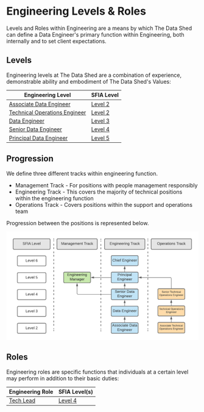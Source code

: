 # Engineering Levels & Roles

Levels and Roles within Engineering are a means by which The Data Shed can
define a Data Engineer's primary function within Engineering, both internally
and to set client expectations.

## Levels

Engineering levels at The Data Shed are a combination of experience,
demonstrable ability and embodiment of The Data Shed's Values:

| Engineering Level                                                | SFIA Level                                            |
| ---------------------------------------------------------------- | ----------------------------------------------------- |
| [Associate Data Engineer](associate_data_engineer.md)            | [Level 2](sfia/sfia_associate_data_engineer.md)       |
| [Technical Operations Engineer](technical_operation_engineer.md) | [Level 2](sfia/sfia_technical_operations_engineer.md) |
| [Data Engineer](data_engineer.md)                                | [Level 3](sfia/sfia_data_engineer.md)                 |
| [Senior Data Engineer](senior_data_engineer.md)                  | [Level 4](sfia/sfia_senior_data_engineer.md)          |
| [Principal Data Engineer](principal_data_engineer.md)            | [Level 5](sfia/sfia_principal_data_engineer.md)       |

## Progression

We define three different tracks within engineering function.

- Management Track - For positions with people management responsibly
- Engineering Track - This covers the majority of technical positions within
  the engineering function
- Operations Track - Covers positions within the support and operations team

Progression between the positions is represented below.

![Engineering Progression Chart!](/assets/images/engineering-progression.png)

## Roles

Engineering roles are specific functions that individuals at a certain level
may perform in addition to their basic duties:

| Engineering Role                | SFIA Level(s)                     |
| ------------------------------- | --------------------------------- |
| [Tech Lead](roles/tech_lead.md) | [Level 4](sfia/sfia_tech_lead.md) |
